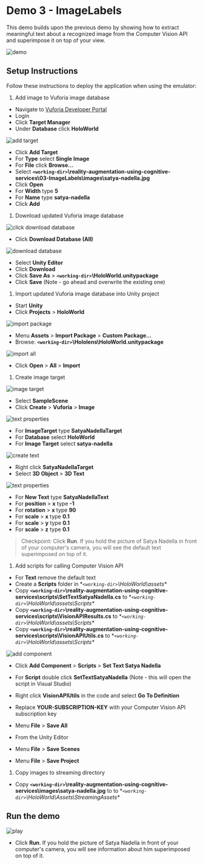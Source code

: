 # Demo 3 - ImageLabels

This demo builds upon the previous demo by showing how to extract meaningful text about a recognized image from the Computer Vision API and superimpose it on top of your view.

![demo](setup/demo3-running-resized-66.png)

## Setup Instructions

Follow these instructions to deploy the application when using the emulator:

1. Add image to Vuforia image database

  - Navigate to [Vuforia Developer Portal](https://developer.vuforia.com)
  - Login
  - Click **Target Manager**
  - Under **Database** click **HoloWorld**

   ![add target](setup/add-target-labelled-resized-66.png)

  - Click **Add Target**
  - For **Type** select **Single Image**
  - For **File** click **Browse...**
  - Select **`<working-dir>`\reality-augmentation-using-cognitive-services\03-ImageLabels\images\satya-nadella.jpg**
  - Click **Open**
  - For **Width** type **5**
  - For **Name** type **satya-nadella**
  - Click **Add**

1. Download updated Vuforia image database

  ![click download database](setup/click-download-database-labelled-resized-66.png)

  - Click **Download Database (All)**

  ![download database](setup/download-database-labelled-resized-66.png)

  - Select **Unity Editor**
  - Click **Download**
  - Click **Save As** > **`<working-dir>`\HoloWorld.unitypackage**
  - Click **Save** (Note - go ahead and overwrite the existing one)

1. Import updated Vuforia image database into Unity project
  - Start **Unity**
  - Click **Projects** > **HoloWorld**

  ![import package](setup/import-package-labelled-resized-66.png)

  - Menu **Assets** > **Import Package** > **Custom Package...**
  - Browse: **`<working-dir>`\Hololens\HoloWorld.unitypackage**

  ![import all](setup/import-all-labelled-resized-66.png)

  - Click **Open** > **All** > **Import**

1. Create image target

  ![image target](setup/image-target-labelled-resized-66.png)

  - Select **SampleScene**
  - Click **Create** > **Vuforia** > **Image**

  ![text properties](setup/image-target-properties-labelled-resized-66.png)

  - For **ImageTarget** type **SatyaNadellaTarget**
  - For **Database** select **HoloWorld**
  - For **Image Target** select **satya-nadella**

  ![create text](setup/create-text-labelled-resized-66.png)

  - Right click **SatyaNadellaTarget**
  - Select **3D Object** > **3D Text**

  ![text properties](setup/text-properties-labelled-resized-66.png)

  - For **New Text** type **SatyaNadellaText**
  - For **position** > **x** type **-1**
  - For **rotation** > **x** type **90**
  - For **scale** > **x** type **0.1**
  - For **scale** > **y** type **0.1**
  - For **scale** > **z** type **0.1**

  > Checkpoint: Click **Run**. If you hold the picture of Satya Nadella in front of your computer's camera, you will see the default text superimposed on top of it.

1. Add scripts for calling Computer Vision API

  - For **Text** remove the default text
  - Create a **Scripts** folder in **`<working-dir>`\HoloWorld\assets\**
  - Copy **`<working-dir>`\reality-augmentation-using-cognitive-services\scripts\SetTextSatyaNadella.cs** to **`<working-dir>`\HoloWorld\assets\Scripts\**
  - Copy **`<working-dir>`\reality-augmentation-using-cognitive-services\scripts\VisionAPIResults.cs** to **`<working-dir>`\HoloWorld\assets\Scripts\**
  - Copy **`<working-dir>`\reality-augmentation-using-cognitive-services\scripts\VisionAPIUtils.cs** to **`<working-dir>`\HoloWorld\assets\Scripts\**

  ![add component](setup/add-component-labelled-resized-66.png)

  - Click **Add Component** > **Scripts** > **Set Text Satya Nadella**
  - For **Script** double click **SetTextSatyaNadella** (Note - this will open the script in Visual Studio)
  - Right click **VisionAPIUtils** in the code and select **Go To Definition**
  - Replace **YOUR-SUBSCRIPTION-KEY** with your Computer Vision API subscription key
  - Menu **File** > **Save All**

  - From the Unity Editor
  - Menu **File** > **Save Scenes**
  - Menu **File** > **Save Project**

1. Copy images to streaming directory

  - Copy **`<working-dir>`\reality-augmentation-using-cognitive-services\images\satya-nadella.jpg** to
  to **`<working-dir>`\HoloWorld\Assets\StreamingAssets\**

## Run the demo

  ![play](setup/play-labelled-resized-66.png)

  - Click **Run**. If you hold the picture of Satya Nadella in front of your computer's camera, you will see information about him superimposed on top of it.
